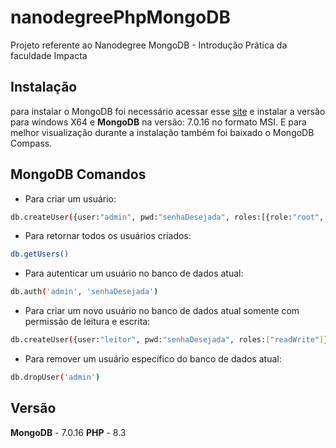 # nanodegreePhpMongoDB
Projeto referente ao Nanodegree MongoDB - Introdução Prática da faculdade Impacta 

## Instalação
para instalar o MongoDB foi necessário acessar esse [site](https://www.mongodb.com/try/download/community) e instalar a versão para windows X64 e **MongoDB** na versão: 7.0.16 no formato MSI. E para melhor visualização durante a instalação também foi baixado o MongoDB Compass.

## MongoDB Comandos
- Para criar um usuário:
```bash
db.createUser({user:"admin", pwd:"senhaDesejada", roles:[{role:"root", db:"admin"}]})
```

- Para retornar todos os usuários criados:
```bash
db.getUsers()
```

- Para autenticar um usuário no banco de dados atual:
```bash
db.auth('admin', 'senhaDesejada')
```

- Para criar um novo usuário no banco de dados atual somente com permissão de leitura e escrita:
```bash
db.createUser({user:"leitor", pwd:"senhaDesejada", roles:["readWrite"]})
```

- Para remover um usuário específico do banco de dados atual:
```bash
db.dropUser('admin')
```

## Versão
**MongoDB** - 7.0.16
**PHP** - 8.3
